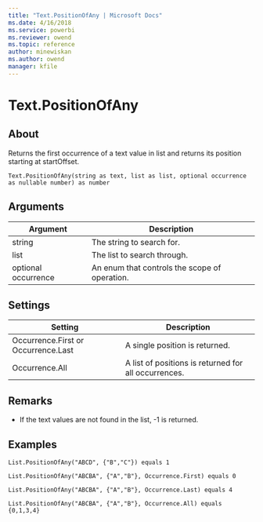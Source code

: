 ```yaml
---
title: "Text.PositionOfAny | Microsoft Docs"
ms.date: 4/16/2018
ms.service: powerbi
ms.reviewer: owend
ms.topic: reference
author: minewiskan
ms.author: owend
manager: kfile
---
```

# Text.PositionOfAny

  
## About  
Returns the first occurrence of a text value in list and returns its position starting at startOffset.  
  
```  
Text.PositionOfAny(string as text, list as list, optional occurrence as nullable number) as number  
```  
  
## Arguments  
  
|Argument|Description|  
|------------|---------------|  
|string|The string to search for.|  
|list|The list to search through.|  
|optional occurrence|An enum that controls the scope of operation.|  
  
## Settings  
  
|Setting|Description|  
|-----------|---------------|  
|Occurrence.First or Occurrence.Last|A single position is returned.|  
|Occurrence.All|A list of positions is returned for all occurrences.|  
  
## <a name="__toc360788880"></a>Remarks  
  
-   If the text values are not found in the list, -1 is returned.  
  
## Examples  
  
```  
List.PositionOfAny("ABCD", {"B","C"}) equals 1  
```  
  
```  
List.PositionOfAny("ABCBA", {"A","B"}, Occurrence.First) equals 0  
```  
  
```  
List.PositionOfAny("ABCBA", {"A","B"}, Occurrence.Last) equals 4  
```  
  
```  
List.PositionOfAny("ABCBA", {"A","B"}, Occurrence.All) equals {0,1,3,4}  
```  
